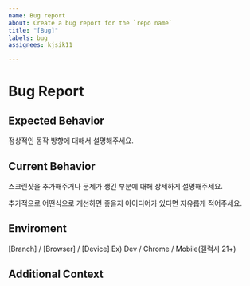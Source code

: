 ```yaml
---
name: Bug report
about: Create a bug report for the `repo name`
title: "[Bug]"
labels: bug
assignees: kjsik11

---
```


# Bug Report

## Expected Behavior

정상적인 동작 방향에 대해서 설명해주세요.

## Current Behavior

스크린샷을 추가해주거나 문제가 생긴 부분에 대해 상세하게 설명해주세요.

추가적으로 어떤식으로 개선하면 좋을지 아이디어가 있다면 자유롭게 적어주세요.

## Enviroment

[Branch] / [Browser] / [Device]
Ex) Dev / Chrome / Mobile(갤럭시 21+)

## Additional Context
